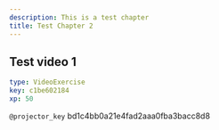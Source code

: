 ```yaml
---
description: This is a test chapter
title: Test Chapter 2
---
```


## Test video 1

```yaml
type: VideoExercise
key: c1be602184
xp: 50
```

`@projector_key`
bd1c4bb0a21e4fad2aaa0fba3bacc8d8
